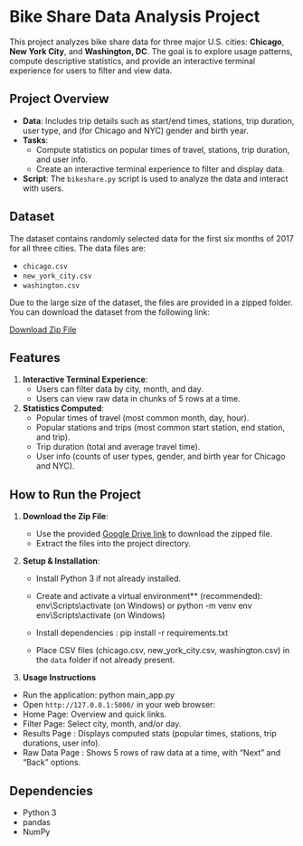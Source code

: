# Bike Share Data Analysis Project

This project analyzes bike share data for three major U.S. cities: **Chicago**, **New York City**, and **Washington, DC**. The goal is to explore usage patterns, compute descriptive statistics, and provide an interactive terminal experience for users to filter and view data.

## Project Overview
- **Data**: Includes trip details such as start/end times, stations, trip duration, user type, and (for Chicago and NYC) gender and birth year.
- **Tasks**:
  - Compute statistics on popular times of travel, stations, trip duration, and user info.
  - Create an interactive terminal experience to filter and display data.
- **Script**: The `bikeshare.py` script is used to analyze the data and interact with users.

## Dataset
The dataset contains randomly selected data for the first six months of 2017 for all three cities. The data files are:
- `chicago.csv`
- `new_york_city.csv`
- `washington.csv`

Due to the large size of the dataset, the files are provided in a zipped folder. You can download the dataset from the following link:

[Download Zip File](https://drive.google.com/file/d/1rlLjAYB-SRhgVn5puhnSK8YBxjXq6HGh/view?usp=sharing)

## Features
1. **Interactive Terminal Experience**:
   - Users can filter data by city, month, and day.
   - Users can view raw data in chunks of 5 rows at a time.
2. **Statistics Computed**:
   - Popular times of travel (most common month, day, hour).
   - Popular stations and trips (most common start station, end station, and trip).
   - Trip duration (total and average travel time).
   - User info (counts of user types, gender, and birth year for Chicago and NYC).

## How to Run the Project
1. **Download the Zip File**:
   - Use the provided [Google Drive link](https://drive.google.com/file/d/1rlLjAYB-SRhgVn5puhnSK8YBxjXq6HGh/view?usp=sharing) to download the zipped file.
   - Extract the files into the project directory.

2. **Setup & Installation**:
   - Install Python 3 if not already installed.
   - Create and activate a virtual environment** (recommended): env\Scripts\activate (on Windows) or python -m venv env env\Scripts\activate (on Windows)
   
   - Install dependencies :  pip install -r requirements.txt  
   - Place CSV files (chicago.csv, new_york_city.csv, washington.csv) in the `data` folder if not already present.
3. **Usage Instructions**
- Run the application: python main_app.py  
- Open `http://127.0.0.1:5000/` in your web browser:
- Home Page: Overview and quick links.
- Filter Page: Select city, month, and/or day.
- Results Page : Displays computed stats (popular times, stations, trip durations, user info).
- Raw Data Page : Shows 5 rows of raw data at a time, with “Next” and “Back” options.

## Dependencies
- Python 3
- pandas
- NumPy
